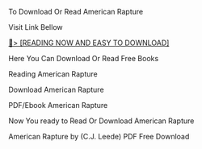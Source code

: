 To Download Or Read American Rapture

Visit Link Bellow

<a href="https://uk.ebookarea.xyz/?book=203579244-american-rapture">📖&gt; [READING NOW AND EASY TO DOWNLOAD]</a>

Here You Can Download Or Read Free Books

Reading American Rapture

Download American Rapture

PDF/Ebook American Rapture

Now You ready to Read Or Download American Rapture

American Rapture by (C.J. Leede) PDF Free Download
